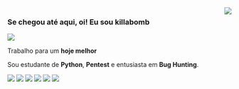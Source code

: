 <img align='right' src='https://github-readme-stats.vercel.app/api?username=killabomb&theme=synthwave&show_icons=true'>

### Se chegou até aqui, oi! Eu sou killabomb

<img src="https://img.shields.io/static/v1?label=Overview&message=killabomb&color=f8efd4&style=for-the-badge&logo=GitHub">

<p>

Trabalho para um **hoje melhor**<br/>

Sou estudante de **Python**, **Pentest** e entusiasta em **Bug Hunting**.

<img src="https://img.shields.io/badge/Python-3776AB?style=for-the-badge&logo=python&logoColor=white"> <img src="https://img.shields.io/badge/Visual_Studio_Code-0078D4?style=for-the-badge&logo=visual%20studio%20code&logoColor=white"> <img src='https://img.shields.io/badge/Adobe%20Photoshop-31A8FF?style=for-the-badge&logo=Adobe%20Photoshop&logoColor=black'> <img src='https://img.shields.io/badge/Adobe%20Illustrator-FF9A00?style=for-the-badge&logo=adobe%20illustrator&logoColor=white'> <img src="https://img.shields.io/badge/Twitter-1DA1F2?style=for-the-badge&logo=twitter&logoColor=white" href='https://twitter.com/i_see_devils'> <img src='https://img.shields.io/badge/Buy_Me_A_Coffee-FFDD00?style=for-the-badge&logo=buy-me-a-coffee&logoColor=black'>
</p>
